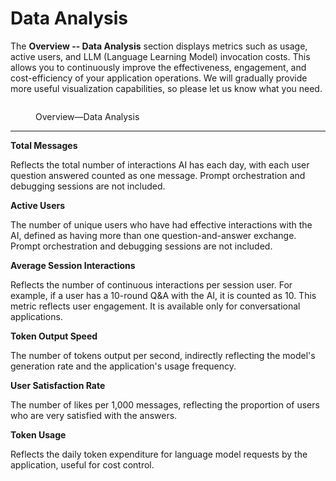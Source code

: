 # Data Analysis

The **Overview -- Data Analysis** section displays metrics such as usage, active users, and LLM (Language Learning Model) invocation costs. This allows you to continuously improve the effectiveness, engagement, and cost-efficiency of your application operations. We will gradually provide more useful visualization capabilities, so please let us know what you need.

<figure><img src="../../.gitbook/assets/image (6) (1).png" alt=""><figcaption><p>Overview—Data Analysis</p></figcaption></figure>

***

**Total Messages**

Reflects the total number of interactions AI has each day, with each user question answered counted as one message. Prompt orchestration and debugging sessions are not included.

**Active Users**

The number of unique users who have had effective interactions with the AI, defined as having more than one question-and-answer exchange. Prompt orchestration and debugging sessions are not included.

**Average Session Interactions**

Reflects the number of continuous interactions per session user. For example, if a user has a 10-round Q&A with the AI, it is counted as 10. This metric reflects user engagement. It is available only for conversational applications.

**Token Output Speed**

The number of tokens output per second, indirectly reflecting the model's generation rate and the application's usage frequency.

**User Satisfaction Rate**

The number of likes per 1,000 messages, reflecting the proportion of users who are very satisfied with the answers.

**Token Usage**

Reflects the daily token expenditure for language model requests by the application, useful for cost control.